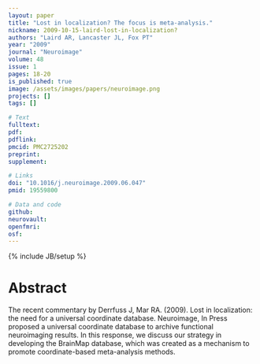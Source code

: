 ```yaml
---
layout: paper
title: "Lost in localization? The focus is meta-analysis."
nickname: 2009-10-15-laird-lost-in-localization?
authors: "Laird AR, Lancaster JL, Fox PT"
year: "2009"
journal: "Neuroimage"
volume: 48
issue: 1
pages: 18-20
is_published: true
image: /assets/images/papers/neuroimage.png
projects: []
tags: []

# Text
fulltext:
pdf:
pdflink:
pmcid: PMC2725202
preprint:
supplement:

# Links
doi: "10.1016/j.neuroimage.2009.06.047"
pmid: 19559800

# Data and code
github:
neurovault:
openfmri:
osf:
---
```

{% include JB/setup %}

# Abstract

The recent commentary by Derrfuss J, Mar RA. (2009). Lost in localization: the need for a universal coordinate database. Neuroimage, In Press proposed a universal coordinate database to archive functional neuroimaging results. In this response, we discuss our strategy in developing the BrainMap database, which was created as a mechanism to promote coordinate-based meta-analysis methods.
